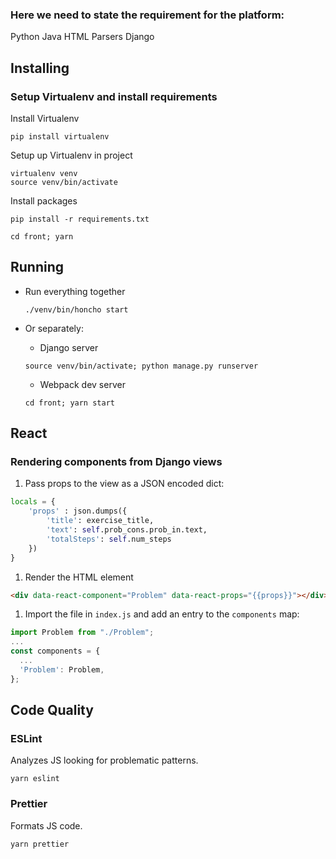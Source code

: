 ### Here we need to state the requirement for the platform:

Python
Java
HTML
Parsers
Django

## Installing

### Setup Virtualenv and install requirements

Install Virtualenv

```
pip install virtualenv
```


Setup up Virtualenv in project

```
virtualenv venv
source venv/bin/activate
```

Install packages

```
pip install -r requirements.txt
```

```
cd front; yarn
```


## Running

- Run everything together

  ```
  ./venv/bin/honcho start
  ```

- Or separately:

    - Django server

    ```
    source venv/bin/activate; python manage.py runserver
    ```

    - Webpack dev server

    ```
    cd front; yarn start
    ```


## React

### Rendering components from Django views

1. Pass props to the view as a JSON encoded dict:

  ```python
  locals = {
      'props' : json.dumps({
          'title': exercise_title,
          'text': self.prob_cons.prob_in.text,
          'totalSteps': self.num_steps
      })
  }
  ```

1. Render the HTML element

  ```html
  <div data-react-component="Problem" data-react-props="{{props}}"></div>
  ```

1. Import the file in `index.js` and add an entry to the `components` map:

  ```javascript
  import Problem from "./Problem";
  ...
  const components = {
    ...
    'Problem': Problem,
  };
  ```

## Code Quality

### ESLint

Analyzes JS looking for problematic patterns.

```
yarn eslint
```

### Prettier

Formats JS code.

```
yarn prettier
```
